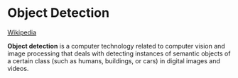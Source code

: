 # Object Detection
[Wikipedia](https://en.wikipedia.org/wiki/Object_detection)

**Object detection** is a computer technology related to computer vision and image processing that deals with detecting instances of semantic objects of a certain class (such as humans, buildings, or cars) in digital images and videos.